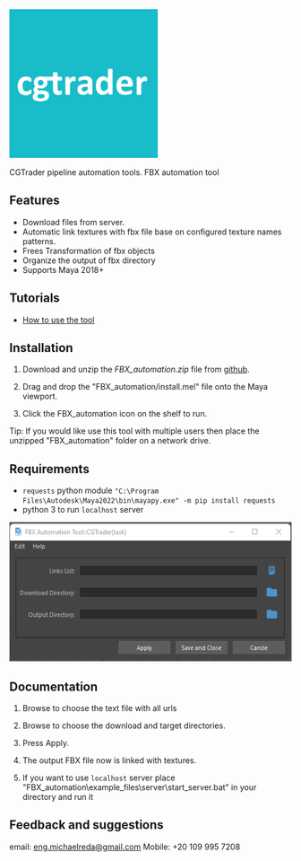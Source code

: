 <img src="./src/icons/cgtrader.png" width="265" height="265"/>

CGTrader pipeline automation tools.
FBX automation tool



## Features 

* Download files from server.
* Automatic link textures with fbx file base on configured texture names patterns.
* Frees Transformation of fbx objects
* Organize the output of fbx directory
* Supports Maya 2018+

## Tutorials

* [How to use the tool]()

## Installation

1. Download and unzip the *FBX_automation.zip* file from [github](https://github.com/Michaelredaa/fbx_automation/releases/tag/fbx).

2. Drag and drop the "FBX_automation/install.mel" file onto the Maya viewport.

3. Click the FBX_automation icon on the shelf to run.

Tip: If you would like use this tool with multiple users then
place the unzipped "FBX_automation" folder on a network drive.

## Requirements
- `requests` python module
`"C:\Program Files\Autodesk\Maya2022\bin\mayapy.exe" -m pip install requests`
- python 3 to run `localhost` server

<img src="./src/icons/fbx_automation_snapshot.png" width="543" height="248"/>

## Documentation
1. Browse to choose the text file with all urls

2. Browse to choose the download and target directories.

3. Press Apply.

4. The output FBX file now is linked with textures.

5. If you want to use `localhost` server place "FBX_automation\example_files\server\start_server.bat" in your directory and run it


## Feedback and suggestions
email: eng.michaelreda@gmail.com
Mobile: +20 109 995 7208
